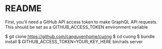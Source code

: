 # README

First, you'll need a GitHub API access token to make GraphQL API requests. This should be set as a GITHUB_ACCESS_TOKEN environment variable

$ git clone https://github.com/canguyenhome/cuong
$ cd cuong
$ bundle install
$ GITHUB_ACCESS_TOKEN=YOUR_KEY_HERE bin/rails server 
